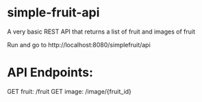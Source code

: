 simple-fruit-api
======================

A very basic REST API that returns a list of fruit and images of fruit

Run and go to http://localhost:8080/simplefruit/api

API Endpoints:
==============

GET fruit: /fruit
GET image: /image/{fruit_id}